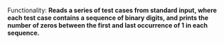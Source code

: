 Functionality: **Reads a series of test cases from standard input, where each test case contains a sequence of binary digits, and prints the number of zeros between the first and last occurrence of 1 in each sequence.**